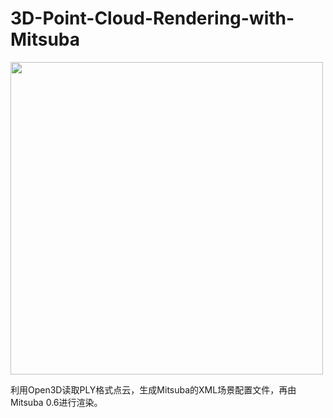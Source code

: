 # 3D-Point-Cloud-Rendering-with-Mitsuba
<img src="https://user-images.githubusercontent.com/34999814/131210917-3cb04fb7-5605-4289-86ff-dd87b116d73c.jpg" height="500">

利用Open3D读取PLY格式点云，生成Mitsuba的XML场景配置文件，再由Mitsuba 0.6进行渲染。
